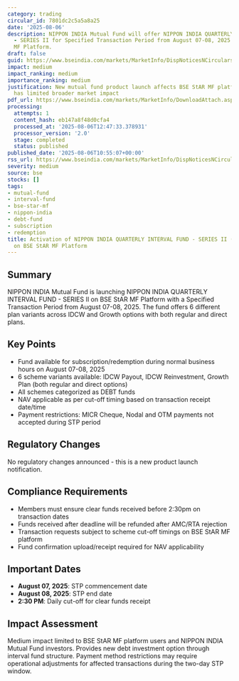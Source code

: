 ```yaml
---
category: trading
circular_id: 7801dc2c5a5a8a25
date: '2025-08-06'
description: NIPPON INDIA Mutual Fund will offer NIPPON INDIA QUARTERLY INTERVAL FUND
  - SERIES II for Specified Transaction Period from August 07-08, 2025 on BSE StAR
  MF Platform.
draft: false
guid: https://www.bseindia.com/markets/MarketInfo/DispNoticesNCirculars.aspx?Noticeid={EDA052BF-66AF-4ECD-AB71-0B9890A83AE0}&noticeno=20250806-20&dt=08/06/2025&icount=20&totcount=29&flag=0
impact: medium
impact_ranking: medium
importance_ranking: medium
justification: New mutual fund product launch affects BSE StAR MF platform users but
  has limited broader market impact
pdf_url: https://www.bseindia.com/markets/MarketInfo/DownloadAttach.aspx?id=20250806-20&attachedId=
processing:
  attempts: 1
  content_hash: eb147a8f48d0cfa4
  processed_at: '2025-08-06T12:47:33.378931'
  processor_version: '2.0'
  stage: completed
  status: published
published_date: '2025-08-06T10:55:07+00:00'
rss_url: https://www.bseindia.com/markets/MarketInfo/DispNoticesNCirculars.aspx?Noticeid={EDA052BF-66AF-4ECD-AB71-0B9890A83AE0}&noticeno=20250806-20&dt=08/06/2025&icount=20&totcount=29&flag=0
severity: medium
source: bse
stocks: []
tags:
- mutual-fund
- interval-fund
- bse-star-mf
- nippon-india
- debt-fund
- subscription
- redemption
title: Activation of NIPPON INDIA QUARTERLY INTERVAL FUND - SERIES II (Interval Fund)
  on BSE StAR MF Platform
---
```


## Summary

NIPPON INDIA Mutual Fund is launching NIPPON INDIA QUARTERLY INTERVAL FUND - SERIES II on BSE StAR MF Platform with a Specified Transaction Period from August 07-08, 2025. The fund offers 6 different plan variants across IDCW and Growth options with both regular and direct plans.

## Key Points

- Fund available for subscription/redemption during normal business hours on August 07-08, 2025
- 6 scheme variants available: IDCW Payout, IDCW Reinvestment, Growth Plan (both regular and direct options)
- All schemes categorized as DEBT funds
- NAV applicable as per cut-off timing based on transaction receipt date/time
- Payment restrictions: MICR Cheque, Nodal and OTM payments not accepted during STP period

## Regulatory Changes

No regulatory changes announced - this is a new product launch notification.

## Compliance Requirements

- Members must ensure clear funds received before 2:30pm on transaction dates
- Funds received after deadline will be refunded after AMC/RTA rejection
- Transaction requests subject to scheme cut-off timings on BSE StAR MF platform
- Fund confirmation upload/receipt required for NAV applicability

## Important Dates

- **August 07, 2025**: STP commencement date
- **August 08, 2025**: STP end date
- **2:30 PM**: Daily cut-off for clear funds receipt

## Impact Assessment

Medium impact limited to BSE StAR MF platform users and NIPPON INDIA Mutual Fund investors. Provides new debt investment option through interval fund structure. Payment method restrictions may require operational adjustments for affected transactions during the two-day STP window.